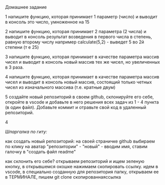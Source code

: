 Домашнее задание

1 напишите функцию, которая принимает 1 параметр (число) и выводит в консоль это число, умноженное на 15

2 напишите функцию, которая принимает 2 параметра (2 числа) и выводит в консоль результат возведения в первого числа в степень, равную второму числу
например calculate(5,2) - выведет 5 во 2й степени (т е 25)

3 напишите функцию, которая принимает в качестве параметра массив чисел и выводит в консоль новый массив тех же чисел, но увеличенных в 3 раза.

4 напишите функцию, которая принимает в качестве параметра массив чисел и выводит в консоль новый массив, состоящий только четных чисел из изначального массива (т.е. кратные двум)

5 создайте новый репозиторий в своем github, склонируйте его себе, откройте в vscode и добавьте в него решения всех задач из 1 - 4 пункта (в один файл). Добавьте коммит и отравьте свой код в удаленный репозиторий. 

4 


_Шпаргалка по гиту:_

как создать новый репозиторий: на своей страничке github выбираем по клику на аватар "репозитории" - "новый" - вводим имя, ставим галочку в "создать файл readme"

как склонить его себе? открываем репозиторий и ищем зеленую кнопку, в открывшемся окошке нажимаем скопировать ссылку. идем в vscode, в специально созданную для репозитория папку, открываем ее в ТЕРМИНАЛЕ, пишем git clone скопированнаяссылка


